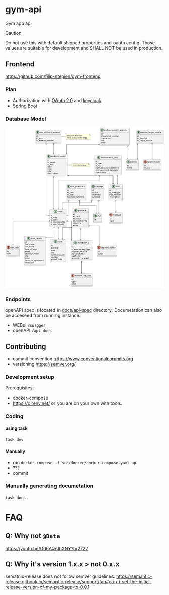 # gym-api

Gym app api


> [!CAUTION]
> Do not use this with default shipped properties and oauth config. Those values are suitable for development and SHALL NOT be used in production.


## Frontend

https://github.com/filip-stepien/gym-frontend

### Plan

- Authorization with [OAuth 2.0](https://datatracker.ietf.org/doc/html/rfc6749) and [keycloak](https://www.keycloak.org/).
- [Spring Boot](https://spring.io)

### Database Model

![model](./docs/model.svg)

### Endpoints

openAPI spec is located in [docs/api-spec](docs/api-spec) directory.
Documetation can also be acceseed from running instance.

- WEBui `/swagger`
- openAPI `/api-docs`

## Contributing

- commit convention https://www.conventionalcommits.org
- versioning https://semver.org/

### Development setup

Prerequisites:

-   docker-compose
-   https://direnv.net/ or you are on your own with tools.

### Coding

#### using task

`task dev`

#### Manually
- run `docker-compose -f src/docker/docker-compose.yaml up`
- ???
- commit

### Manually generating documetation

`task docs`

# FAQ

## Q: Why not `@Data`

https://youtu.be/Gd6AQsthXNY?t=2722

## Q: Why it's version 1.x.x > not 0.x.x

sematnic-release does not follow semver guidelines: https://semantic-release.gitbook.io/semantic-release/support/faq#can-i-set-the-initial-release-version-of-my-package-to-0.0.1
